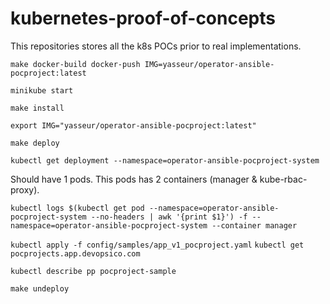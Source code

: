 # kubernetes-proof-of-concepts
This repositories stores all the k8s POCs prior to real implementations.

`make docker-build docker-push IMG=yasseur/operator-ansible-pocproject:latest`

`minikube start`

`make install`

`export IMG="yasseur/operator-ansible-pocproject:latest"`

`make deploy`

`kubectl get deployment --namespace=operator-ansible-pocproject-system`

Should have 1 pods. This pods has 2 containers (manager & kube-rbac-proxy).

`kubectl logs $(kubectl get pod --namespace=operator-ansible-pocproject-system --no-headers | awk '{print $1}') -f --namespace=operator-ansible-pocproject-system --container manager`

`kubectl apply -f config/samples/app_v1_pocproject.yaml`
`kubectl get pocprojects.app.devopsico.com`

`kubectl describe pp pocproject-sample`

`make undeploy`
